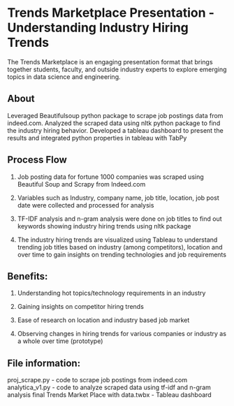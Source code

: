 # Trends Marketplace Presentation - Understanding Industry Hiring Trends

The Trends Marketplace is an engaging presentation format that brings together students,
faculty, and outside industry experts to explore emerging topics in data science and
engineering.

## About

Leveraged Beautifulsoup python package to scrape job postings data from indeed.com. 
Analyzed the scraped data using nltk python package to find the industry hiring behavior.
Developed a tableau dashboard to present the results and integrated python properties in tableau with TabPy

## Process  Flow
1) Job posting data for fortune 1000 companies was scraped using Beautiful
Soup and Scrapy from Indeed.com

2) Variables such as Industry, company name, job title, location, job post date
were collected and processed for analysis

3) TF-IDF analysis and n-gram analysis were done on job titles to find out
keywords showing industry hiring trends using nltk package

4) The industry hiring trends are visualized using Tableau to understand
trending job titles based on industry (among competitors), location and over
time to gain insights on trending technologies and job requirements


## Benefits:

1) Understanding hot topics/technology requirements in an industry

2) Gaining insights on competitor hiring trends

3) Ease of research on location and industry based job market

4) Observing changes in hiring trends for various companies or industry as a
whole over time (prototype)

## File information:
proj_scrape.py - code to scrape job postings from indeed.com
analytica_v1.py - code to analyze scraped data using tf-idf and n-gram analysis
final Trends Market Place with data.twbx - Tableau dashboard

